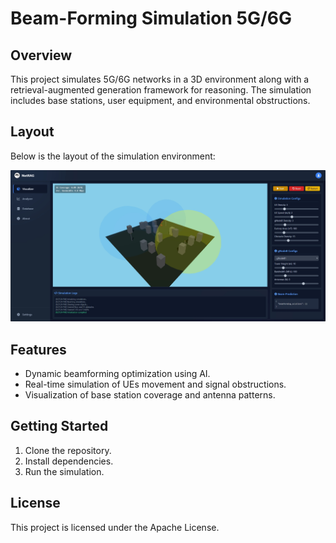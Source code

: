 # Beam-Forming Simulation 5G/6G

## Overview
This project simulates 5G/6G networks in a 3D environment along with a retrieval-augmented generation framework for reasoning. The simulation includes base stations, user equipment, and environmental obstructions.

## Layout
Below is the layout of the simulation environment:

![Preview](preview.png)

## Features
- Dynamic beamforming optimization using AI.
- Real-time simulation of UEs movement and signal obstructions.
- Visualization of base station coverage and antenna patterns.

## Getting Started
1. Clone the repository.
2. Install dependencies.
3. Run the simulation.

## License
This project is licensed under the Apache License.
